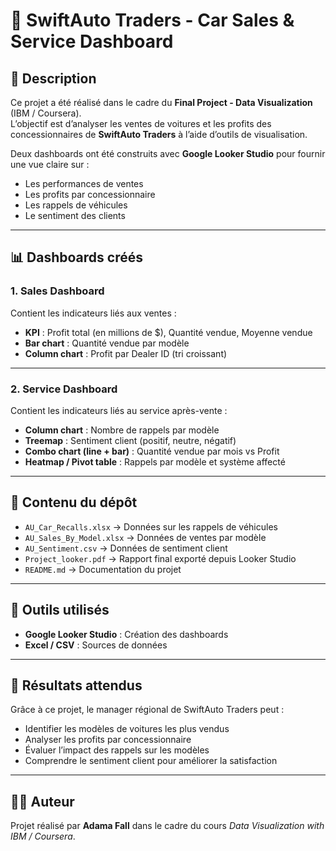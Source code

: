 # 🚗 SwiftAuto Traders - Car Sales & Service Dashboard

## 📌 Description
Ce projet a été réalisé dans le cadre du **Final Project - Data Visualization** (IBM / Coursera).  
L’objectif est d’analyser les ventes de voitures et les profits des concessionnaires de **SwiftAuto Traders** à l’aide d’outils de visualisation.  

Deux dashboards ont été construits avec **Google Looker Studio** pour fournir une vue claire sur :  
- Les performances de ventes  
- Les profits par concessionnaire  
- Les rappels de véhicules  
- Le sentiment des clients  

---

## 📊 Dashboards créés

### 1. Sales Dashboard
Contient les indicateurs liés aux ventes :
- **KPI** : Profit total (en millions de $), Quantité vendue, Moyenne vendue  
- **Bar chart** : Quantité vendue par modèle  
- **Column chart** : Profit par Dealer ID (tri croissant)

---

### 2. Service Dashboard
Contient les indicateurs liés au service après-vente :
- **Column chart** : Nombre de rappels par modèle  
- **Treemap** : Sentiment client (positif, neutre, négatif)  
- **Combo chart (line + bar)** : Quantité vendue par mois vs Profit  
- **Heatmap / Pivot table** : Rappels par modèle et système affecté  

---

## 📂 Contenu du dépôt
- `AU_Car_Recalls.xlsx` → Données sur les rappels de véhicules  
- `AU_Sales_By_Model.xlsx` → Données de ventes par modèle  
- `AU_Sentiment.csv` → Données de sentiment client  
- `Project_looker.pdf` → Rapport final exporté depuis Looker Studio  
- `README.md` → Documentation du projet  

---

## 🚀 Outils utilisés
- **Google Looker Studio** : Création des dashboards  
- **Excel / CSV** : Sources de données  


---

## 📖 Résultats attendus
Grâce à ce projet, le manager régional de SwiftAuto Traders peut :
- Identifier les modèles de voitures les plus vendus  
- Analyser les profits par concessionnaire  
- Évaluer l’impact des rappels sur les modèles  
- Comprendre le sentiment client pour améliorer la satisfaction  

---

## 👨‍💻 Auteur
Projet réalisé par **Adama Fall** dans le cadre du cours *Data Visualization with IBM / Coursera*.
